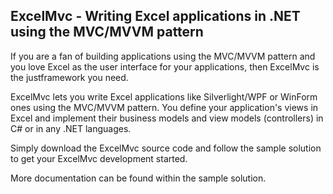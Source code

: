 ExcelMvc - Writing Excel applications in .NET using the MVC/MVVM pattern
------------------------------------------------------------------------

If you are a fan of building applications using the MVC/MVVM pattern and you love Excel as the user interface for
your applications, then ExcelMvc is the justframework you need.

ExcelMvc lets you write Excel applications like Silverlight/WPF or WinForm ones using the MVC/MVVM pattern. You
define your application's views in Excel and implement their business models and view models (controllers) in C#
or in any .NET languages.

Simply download the ExcelMvc source code and follow the sample solution to get your ExcelMvc development started.

More documentation can be found within the sample solution.
